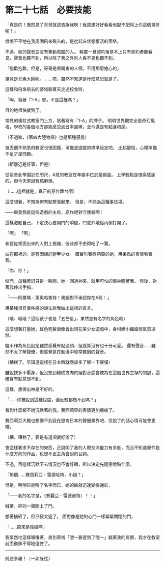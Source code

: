 # 第二十七話　必要技能

「真是的！既然見了哥哥就該告訴我啊！我還想好好看看他配不配得上你這個哥哥呢！」

憤憤不平地在我周圍飛來飛去的，是從起床狀態復活的蒂塔。

不過，她的聲音並沒有驚動周圍的人。
精靈一旦契約後基本上只有契約者能看見，聲音也聽不到，所以除了我之外別人看不見也聽不到。

「抱歉抱歉。但是，哥哥是很厲害的人啊。不用那麼擔心的」

畢竟是元素大師呢。
......嗯，雖然不知道是什麼意思就是了。

這樣和飛來飛去的蒂塔聊著天走過校舍時，

「啊，寫著『1-A』耶。不是這裡嗎？」

目的地很快就到了。

常見的橫拉式教室門上方，貼著寫有「1-A」的牌子。
明明世界觀完全是奇幻風格，學校的各個地方卻能感受到日本風味，至今還是有點違和感。

（不過嘛，《第四大陸物語》也是那種感覺）

被丟個不熟悉的教室也很困擾，可能是遊戲的標準設定吧。
比起那個，心理準備不足才是問題。

（距離近是好事，但是）

從宿舍到學園近在咫尺，A班的教室在年級中位於最前面。
上學輕鬆是值得感謝的，但今天來說有點麻煩。

（......這裡就是，真正的原作舞台啊）

這麼想著，不知為何有點緊張起來。
但是，不能為這種事怯場。

――畢竟我是這個遊戲的主角，原作絕對守護者啊！

這樣激勵自己，下定決心要開門的瞬間，門意外地從內側打開了。

「啊」
「啊」

和要從裡面出來的人對上視線，彼此都不由得吃了一驚。

站在那裡的，是有因緣的鎧甲少女。
確實叫賽西莉亞的她，用呆然的表情看著我。

「你、你！」

然而，這種驚訝只是一瞬間，她一回過神來，就用可怕的眼神瞪著我。
然後，對著我伸出手指，

「――阿爾瑪・萊奧哈魯特！我絕對不承認你在A班！」

用某種很有事件感的說法對我做出這樣的宣言。

（哦、哦哦？這個孩子也是「五芒星」，果然是有名字的角色嗎）

這麼想著打量她，紅色短髮很像會出現在美少女遊戲中，身材嬌小纖細但氣質凜然。

鎧甲作為角色設定雖然感覺有點過頭，但就算沒有也十分可愛。
還有聲音......雖然不太了解聲優，但感覺是在動漫中經常聽到的聲音。

（糟糕了。早知道這樣在日本時就應該多了解一下聲優）

雖說技多不壓身，但沒想到糟糕方向的絕對音感會成為在這個世界生存的關鍵，這確實有點意想不到。

這樣，想得出神是不好的。

「......你被說到這種程度，連反駁都做不到嗎？」

看到什麼都不說沉默著的我，賽西莉亞的表情更加嚴峻了。

賽西莉亞大概也想像不到我在思考日本的聲優業界吧，但說了的話心情可能會更糟。

（糟、糟糕了。要是有選項就好辦了）

會這樣奢求不存在的東西，正說明了我的人際交流能力有多低，而且不知道原作是什麼方向的作品，也想不出主角會說的台詞。

不過，再這樣沉默下去情況也不會好轉，所以決定先隨便說點什麼。

「那個......賽西莉亞・雷德哈特，小姐？」

但是，明明只是叫了名字而已，她的臉就迅速變得通紅，

「――我的名字是，〈賽麗亞・雷德豪特〉！！」

喊著，砰的一聲關上了門。

想著搞砸了，但已經太遲了。
面對像是她的心門一樣緊緊關閉的門，

「......原來是僕娘啊」

我呆然地這樣嘟囔著，直到蒂塔「喂～要遲到了喔～」戳著我的肩膀，我才在教室前面動彈不得地僵住了。

---

前途多難！（一如既往）